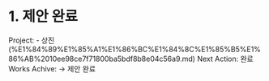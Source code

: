 # 1. 제안 완료

Project: - 상진 (%E1%84%89%E1%85%A1%E1%86%BC%E1%84%8C%E1%85%B5%E1%86%AB%2010ee98ce7f71800ba5bdf8b8e04c56a9.md)
Next Action: 완료
Works Achive: → 제안 완료